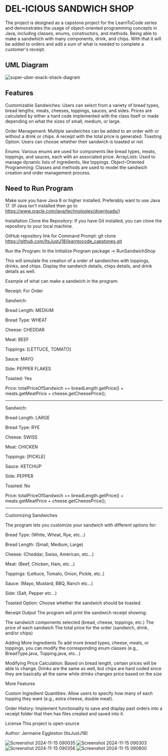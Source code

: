 # **DEL-ICIOUS SANDWICH SHOP**

The project is designed as a capstone project for the LearnToCode series and demonstrates the usage of object-oriented programming concepts in Java, including classes, enums, constructors, and methods. Being able to make a sandwhich with many components, drink, and chips. With that it will be added to orders and add a sum of what is needed to complete a customer's receipt.

## **UML Diagram**

![super-uber-snack-shack-diagram](https://github.com/user-attachments/assets/fcbe2ebb-b2af-42b7-ab4d-ef363aa6a6d1)


## **Features**

Customizable Sandwiches: Users can select from a variety of bread types, bread lengths, meats, cheeses, toppings, sauces, and sides.
Prices are calculated by either a hard code implemented with the class itself or made depending on what the sizes of small, medium, or large.

Order Management: Multiple sandwiches can be added to an order with or without a drink or chips. A receipt with the total price is generated.
Toasting Option: Users can choose whether their sandwich is toasted or not

Enums: Various enums are used for components like bread types, meats, toppings, and sauces, each with an associated price.
ArrayLists: Used to manage dynamic lists of ingredients, like toppings.
Object-Oriented Programming: Classes and methods are used to model the sandwich creation and order management process.

## **Need to Run Program**

Make sure you have Java 8 or higher installed. Preferably want to use Java 17.
(If Java isn't installed then go to https://www.oracle.com/java/technologies/downloads/)

Installation
Clone the Repository: If you have Git installed, you can clone the repository to your local machine.

GitHub repository link for Command Prompt: git clone https://github.com/ItsJustJ18/learntocode_capstones.git

Run the Program: In the Initialize Program package -> RunSandwichShop

This will simulate the creation of a order of sandwiches with toppings, drinks, and chips. Display the sandwich details, chips details, and drink details as well.

Example of what can make a sandwich in the program:

Receipt: For Order

Sandwich:

Bread Length: MEDIUM

Bread Type: WHEAT

Cheese: CHEDDAR

Meat: BEEF

Toppings: [LETTUCE, TOMATO]

Sauce: MAYO

Side: PEPPER FLAKES

Toasted: Yes

Price: totalPriceOfSandwich += breadLength.getPrice() + meats.getMeatPrice + cheese.getCheesePrice();

--------------------------------------------------------------------------------------------------------------

Sandwich:

Bread Length: LARGE

Bread Type: RYE

Cheese: SWISS

Meat: CHICKEN

Toppings: [PICKLE]

Sauce: KETCHUP

Side: PEPPER

Toasted: No

Price: totalPriceOfSandwich += breadLength.getPrice() + meats.getMeatPrice + cheese.getCheesePrice();

-------------------------------------------------------------------------------------------------------------------

Customizing Sandwiches

The program lets you customize your sandwich with different options for:

Bread Type: (White, Wheat, Rye, etc...)

Bread Length: (Small, Medium, Large)

Cheese: (Cheddar, Swiss, American, etc...)

Meat: (Beef, Chicken, Ham, etc...)

Toppings: (Lettuce, Tomato, Onion, Pickle, etc..)

Sauce: (Mayo, Mustard, BBQ, Ranch etc...)

Side: (Salt, Pepper etc...)

Toasted Option: Choose whether the sandwich should be toasted.

Receipt Output
The program will print the sandwich receipt showing:

The sandwich components selected (bread, cheese, toppings, etc.)
The price of each sandwich
The total price for the order (sandwich, drink, and/or chips)

Adding More Ingredients
To add more bread types, cheese, meats, or toppings, you can modify the corresponding enum classes (e.g., BreadType.java, Topping.java, etc...)

Modifying Price Calculation: Based on bread length, certain prices will be able to change. Drinks are the same as well, but chips are hard coded since they are basically all the same while drinks changes price based on the size

More Features

Custom Ingredient Quantities: Allow users to specify how many of each topping they want (e.g., extra cheese, double meat).

Order History: Implement functionality to save and display past orders into a receipt folder that then has files created and saved into it.

License
This project is open-source

Author: Jermaine Eggleston (ItsJustJ18)

![Screenshot 2024-11-15 090035](https://github.com/user-attachments/assets/88d87bc4-c716-48a6-8449-d921bddb6e08)
![Screenshot 2024-11-15 090303](https://github.com/user-attachments/assets/d5cb3dde-b790-41fa-8584-707dd8125fcf)
![Screenshot 2024-11-15 090356](https://github.com/user-attachments/assets/46c2b663-4b62-4863-8eb0-b70a0b960715)
![Screenshot 2024-11-15 090800](https://github.com/user-attachments/assets/137536e0-6a05-4bc3-b60c-f4c1b63db42f)

